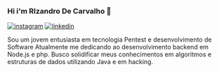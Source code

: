 ### Hi i'm RIzandro De Carvalho 👋
[![instagram](https://img.shields.io/badge/Instagram-E4405F?style=for-the-badge&logo=instagram&logoColor=white)](https://www.instagram.com/rizandro_carvalho/)
[![linkedin](https://img.shields.io/badge/LinkedIn-0077B5?style=for-the-badge&logo=linkedin&logoColor=white)](https://www.linkedin.com/in/rizandro-carvalho-72724029a/)

Sou um jovem entusiasta em tecnologia Pentest e desenvolvimento de Software 
Atualmente me dedicando ao desenvolvimento backend em Node.js e php. Busco solidificar meus conhecimentos em algoritmos e estruturas de dados utilizando Java e em hacking.


<!---
https://www.linkedin.com/in/rizandro-carvalho-72724029a/
--->
<!---
Rizandrodev/Rizandrodev is a ✨ special ✨ repository because its `README.md` (this file) appears on your GitHub profile.
You can click the Preview link to take a look at your changes.
--->
